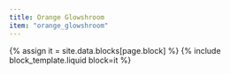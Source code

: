 ```yaml
---
title: Orange Glowshroom
item: "orange_glowshroom"
---
```


{% assign it = site.data.blocks[page.block] %}
{% include block_template.liquid block=it %}

